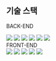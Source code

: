 <h2>기술 스택</h2>


BACK-END
<div>
<img src="https://img.shields.io/badge/java-007396?style=for-the-badge&logo=java&logoColor=white"> 
<img src="https://img.shields.io/badge/spring-6DB33F?style=for-the-badge&logo=spring&logoColor=white">
<img src="https://img.shields.io/badge/Hibernate-59666C?style=for-the-badge&logo=hibernate&logoColor=white">
<img src="https://img.shields.io/badge/oracle-F80000?style=for-the-badge&logo=oracle&logoColor=white">
<img src="https://img.shields.io/badge/springboot-6DB33F?style=for-the-badge&logo=springboot&logoColor=white">
<img src="https://img.shields.io/badge/Gradle-02303A?style=for-the-badge&logo=gradle&logoColor=white">
</div>
FRONT-END
<div>
<img src="https://img.shields.io/badge/HTML-E34F26?style=for-the-badge&logo=html&logoColor=white">
<img src="https://img.shields.io/badge/CSS-1572B6?style=for-the-badge&logo=css&logoColor=white"> 
<img src="https://img.shields.io/badge/JavaScript-F7DF1E?style=for-the-badge&logo=javascript&logoColor=white">
<img src="https://img.shields.io/badge/Boot Strap-7952B3?style=for-the-badge&logo=bootstrap&logoColor=white">
<img src="https://img.shields.io/badge/jQuery-0769AD?style=for-the-badge&logo=jquery&logoColor=white">
</div>
